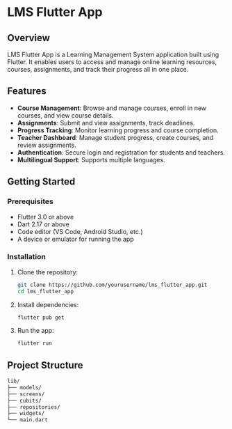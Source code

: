 # LMS Flutter App

## Overview

LMS Flutter App is a Learning Management System application built using Flutter. It enables users to access and manage online learning resources, courses, assignments, and track their progress all in one place.

## Features

- **Course Management**: Browse and manage courses, enroll in new courses, and view course details.
- **Assignments**: Submit and view assignments, track deadlines.
- **Progress Tracking**: Monitor learning progress and course completion.
- **Teacher Dashboard**: Manage student progress, create courses, and review assignments.
- **Authentication**: Secure login and registration for students and teachers.
- **Multilingual Support**: Supports multiple languages.

## Getting Started

### Prerequisites

- Flutter 3.0 or above
- Dart 2.17 or above
- Code editor (VS Code, Android Studio, etc.)
- A device or emulator for running the app

### Installation

1. Clone the repository:

    ```bash
    git clone https://github.com/yourusername/lms_flutter_app.git
    cd lms_flutter_app
    ```

2. Install dependencies:

    ```bash
    flutter pub get
    ```

3. Run the app:

    ```bash
    flutter run
    ```

## Project Structure

```bash
lib/
├── models/                
├── screens/               
├── cubits/                
├── repositories/          
├── widgets/               
└── main.dart              
